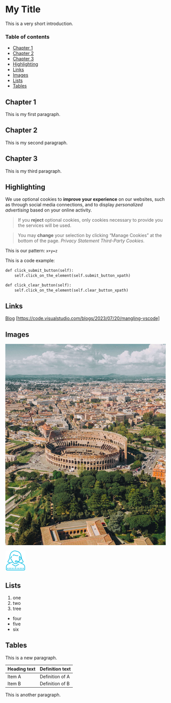 # My Title <!-- omit in toc -->

This is a very short introduction.

### Table of contents <!-- omit in toc -->

- [Chapter 1](#chapter-1)
- [Chapter 2](#chapter-2)
- [Chapter 3](#chapter-3)
- [Highlighting](#highlighting)
- [Links](#links)
- [Images](#images)
- [Lists](#lists)
- [Tables](#tables)
## Chapter 1

This is my first paragraph.

## Chapter 2

This is my second paragraph.

## Chapter 3

This is my third paragraph.

## Highlighting

We use optional cookies to **improve your experience** on our websites, such as through social media connections, and to display _personalized advertising_ based on your online activity.

> If you **reject** optional cookies, only cookies necessary to provide you the services will be used.

> You may **change** your selection by clicking “Manage Cookies” at the bottom of the page. _Privacy Statement Third-Party Cookies_.

This is our pattern: `x+y=z`

This is a code example:

```
def click_submit_button(self):
    self.click_on_the_element(self.submit_button_xpath)
```

```
def click_clear_button(self):
    self.click_on_the_element(self.clear_button_xpath)
```

## Links

[Blog](https://code.visualstudio.com/blogs/2023/07/20/mangling-vscode)
[https://code.visualstudio.com/blogs/2023/07/20/mangling-vscode]

## Images

![Roma.jpg](Roma.jpg)

![incon_help.jpg](icon_help.png)

## Lists

1. one
2. two
3. tree

- four
- five
- six

## Tables

This is a new paragraph.

| Heading text | Definition text |
| ------------ | --------------- |
| Item A       | Definition of A |
| Item B       | Definition of B |

This is another paragraph.
